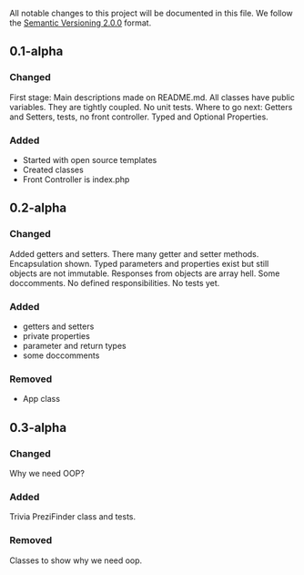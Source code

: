 All notable changes to this project will be documented in this file.
We follow the [Semantic Versioning 2.0.0](http://semver.org/) format.

## 0.1-alpha

### Changed
First stage: Main descriptions made on README.md. All classes have public variables. They are tightly coupled.
No unit tests. Where to go next: Getters and Setters, tests, no front controller. Typed and Optional Properties.

### Added
- Started with open source templates
- Created classes
- Front Controller is index.php

## 0.2-alpha

### Changed
Added getters and setters. There many getter and setter methods. Encapsulation shown.
Typed parameters and properties exist but still objects are not immutable.
Responses from objects are array hell. Some doccomments. No defined responsibilities.
No tests yet.

### Added
- getters and setters
- private properties
- parameter and return types
- some doccomments

### Removed
- App class

## 0.3-alpha

### Changed
Why we need OOP?

### Added
Trivia PreziFinder class and tests.

### Removed
Classes to show why we need oop.